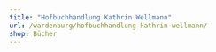 ```yaml
---
title: "Hofbuchhandlung Kathrin Wellmann"
url: /wardenburg/hofbuchhandlung-kathrin-wellmann/
shop: Bücher
---
```

